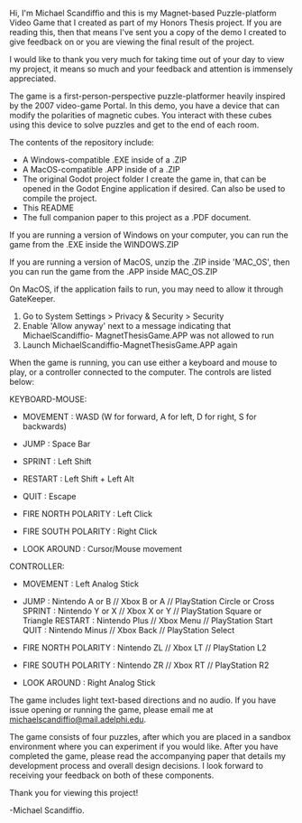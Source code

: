 Hi, I'm Michael Scandiffio and this is my Magnet-based Puzzle-platform Video Game 
that I created as part of my Honors Thesis project.  If you are reading this, then
that means I've sent you a copy of the demo I created to give feedback on or you are
viewing the final result of the project.

I would like to thank you very much for taking time out of your day to view
my project, it means so much and your feedback and attention is immensely appreciated.  

The game is a first-person-perspective puzzle-platformer heavily inspired by the 2007
video-game Portal.  In this demo, you have a device that can modify the polarities of
magnetic cubes.  You interact with these cubes using this device to solve puzzles and
get to the end of each room.

The contents of the repository include:
- A Windows-compatible .EXE inside of a .ZIP
- A MacOS-compatible .APP inside of a .ZIP
- The original Godot project folder I create the game in, that can be opened in the
	Godot Engine application if desired.  Can also be used to compile the project.
- This README
- The full companion paper to this project as a .PDF document.



If you are running a version of Windows on your computer, you can run the game from the
.EXE inside the WINDOWS.ZIP

If you are running a version of MacOS, unzip the .ZIP inside 'MAC_OS', then you can run
the game from the .APP inside MAC_OS.ZIP

On MacOS, if the application fails to run, you may need to allow it through
GateKeeper.

1. Go to System Settings > Privacy & Security > Security
2. Enable 'Allow anyway' next to a message indicating that MichaelScandiffio-
		MagnetThesisGame.APP was not allowed to run
3. Launch MichaelScandiffio-MagnetThesisGame.APP again


When the game is running, you can use either a keyboard and mouse to play, or a 
controller connected to the computer.  The controls are listed below:

KEYBOARD-MOUSE:
- MOVEMENT : WASD (W for forward, A for left, D for right, S for backwards)
- JUMP : Space Bar
- SPRINT : Left Shift
- RESTART : Left Shift + Left Alt
- QUIT : Escape

- FIRE NORTH POLARITY : Left Click
- FIRE SOUTH POLARITY : Right Click
- LOOK AROUND : Cursor/Mouse movement

CONTROLLER:
- MOVEMENT : Left Analog Stick
- JUMP    : Nintendo A or B  //  Xbox B or A  //  PlayStation Circle or Cross
  SPRINT  : Nintendo Y or X  //  Xbox X or Y  //  PlayStation Square or Triangle
  RESTART : Nintendo Plus    //  Xbox Menu    //  PlayStation Start
  QUIT    : Nintendo Minus   //  Xbox Back    //  PlayStation Select

- FIRE NORTH POLARITY : Nintendo ZL  //  Xbox LT  //  PlayStation L2
- FIRE SOUTH POLARITY : Nintendo ZR  //  Xbox RT  //  PlayStation R2
- LOOK AROUND : Right Analog Stick

The game includes light text-based directions and no audio.  If you have issue
opening or running the game, please email me at michaelscandiffio@mail.adelphi.edu.

The game consists of four puzzles, after which you are placed in a sandbox environment
where you can experiment if you would like.  After you have completed the game, please
read the accompanying paper that details my development process and overall design
decisions.  I look forward to receiving your feedback on both of these components.

Thank you for viewing this project!

-Michael Scandiffio.

